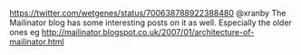 https://twitter.com/wetgenes/status/700638788922388480 @xranby The Mailinator blog has some interesting posts on it as well. Especially the older ones eg http://mailinator.blogspot.co.uk/2007/01/architecture-of-mailinator.html